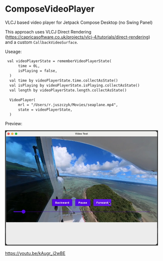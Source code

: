# ComposeVideoPlayer
VLCJ based video player for Jetpack Compose Desktop (no Swing Panel)

This approach uses VLCJ Direct Rendering (https://capricasoftware.co.uk/projects/vlcj-4/tutorials/direct-rendering) and a custom `CallbackVideoSurface`.

Useage:

```
 val videoPlayerState = rememberVideoPlayerState(
      time = 0L,
      isPlaying = false,
  )
  val time by videoPlayerState.time.collectAsState()
  val isPlaying by videoPlayerState.isPlaying.collectAsState()
  val length by videoPlayerState.length.collectAsState()

  VideoPlayer(
      mrl = "/Users/r.juszczyk/Movies/seaplane.mp4",
      state = videoPlayerState,
  )
```

Preview:

[![Screenshot](composeVideoPlayer1.png)](https://youtu.be/kAugr_j2wBE)

https://youtu.be/kAugr_j2wBE

